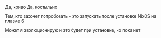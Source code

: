 Да, криво
Да, костыльно

Тем, кто захочет попробовать - это запускать после установке NixOS на плазме 6

Может я эволюционирую и это будет при установке, но пока нет
